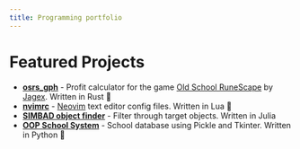```yaml
---
title: Programming portfolio
---
```

# Featured Projects
- [**osrs_gph**](https://github.com/blamblamdan/osrs_gph) - Profit calculator for the game [Old School RuneScape](https://oldschool.runescape.com/) by [Jagex](https://jagex.com). Written in Rust 🦀
- [**nvimrc**](https://github.com/blamblamdan/nvimrc) - [Neovim](https://neovim.io/) text editor config files. Written in Lua 🌙
- [**SIMBAD object finder**](https://github.com/blamblamdan/SIMBAD-object-finder) - Filter through target objects. Written in Julia
- [**OOP School System**](https://github.com/dstapl/School-System) - School database using Pickle and Tkinter. Written in Python 🐍
